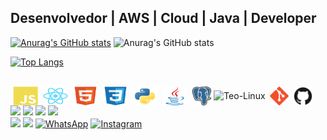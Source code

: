 ## Desenvolvedor | AWS | Cloud | Java | Developer

[![Anurag's GitHub stats](https://github-readme-stats.vercel.app/api?username=teofilonicolau)](https://github.com/teofilonicolau/github-readme-stats)
![Anurag's GitHub stats](https://github-readme-stats.vercel.app/api?username=teofilonicolau&show_icons=true&theme=radical)

[![Top Langs](https://github-readme-stats.vercel.app/api/top-langs/?username=teofilonicolau&size_weight=0.5&count_weight=0.5)](https://github.com/teofilonicolau/github-readme-stats)

<div style="display: inline-block"><br>
   <img align="center" alt="Teo-Js" height="30" width="40" src="https://raw.githubusercontent.com/devicons/devicon/master/icons/javascript/javascript-plain.svg">
   <img align="center" alt="Teo-React" height="30" width="40" src="https://raw.githubusercontent.com/devicons/devicon/master/icons/react/react-original.svg">
   <img align="center" alt="Teo-HTML" height="30" width="40" src="https://raw.githubusercontent.com/devicons/devicon/master/icons/html5/html5-original.svg">
   <img align="center" alt="Teo-CSS" height="30" width="40" src="https://raw.githubusercontent.com/devicons/devicon/master/icons/css3/css3-original.svg">
   <img align="center" alt="Teo-Python" height="30" width="40" src="https://raw.githubusercontent.com/devicons/devicon/master/icons/python/python-original.svg">
   <img align="center" alt="Teo-Java" height="30" width="40" src="https://raw.githubusercontent.com/devicons/devicon/master/icons/java/java-original.svg">
   <img align="center" alt="Teo-PostgreSQL" height="30" width="30" src="https://raw.githubusercontent.com/github/explore/80688e429a7d4ef2fca1e82350fe8e3517d3494d/topics/postgresql/postgresql.png">
    <img align="center" alt="Teo-Linux" height="30" width="40" src="https://cdn.jsdelivr.net/gh/devicons/devicon/icons/linux/linux-original.svg"/>
   <img align="center" alt="Teo-Git" height="30" width="30" src="https://raw.githubusercontent.com/devicons/devicon/master/icons/git/git-original.svg">
   <img align="center" alt="Teo-GitHub" height="30" width="30" src="https://raw.githubusercontent.com/devicons/devicon/master/icons/github/github-original.svg">
</div>

<div>
  <img src="https://img.shields.io/badge/Spring%20Boot-6DB33F?style=for-the-badge&logo=spring&logoColor=white" />
  <img src="https://img.shields.io/badge/MySQL-00000F?style=for-the-badge&logo=mysql&logoColor=white" />
  <img src="https://img.shields.io/badge/Eclipse-2C2255?style=for-the-badge&logo=eclipse&logoColor=white" />
  <img src="https://img.shields.io/badge/IntelliJ_IDEA-000000?style=for-the-badge&logo=intellij-idea&logoColor=white" />
</div>

<div>
  <a href="mailto:contatoteofilonicolau157@gmail.com"><img src="https://img.shields.io/badge/-Gmail-%23333?style=for-the-badge&logo=gmail&logoColor=white" target="_blank"></a>
  <a href="https://www.linkedin.com/in/teofilo-nicolau/" target="_blank"><img src="https://img.shields.io/badge/-LinkedIn-%230077B5?style=for-the-badge&logo=linkedin&logoColor=white" target="_blank"></a> 
  <a href="https://api.whatsapp.com/send?phone=5588992145589" target="_blank"><img src="https://img.shields.io/badge/-WhatsApp-25d366?style=for-the-badge&labelColor=25d366&logo=whatsapp&logoColor=white" alt="WhatsApp"/></a>
  <a href="https://www.instagram.com/jr50108/" target="_blank"><img src="https://img.shields.io/badge/-Instagram-DF0174?style=for-the-badge&labelColor=DF0174&logo=instagram&logoColor=white" alt="Instagram"/></a>
</div>
